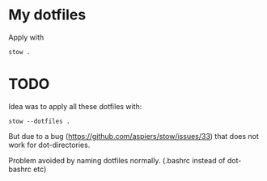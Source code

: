 # My dotfiles
Apply with

    stow .

# TODO
Idea was to apply all these dotfiles with:

	stow --dotfiles .

But due to a bug (https://github.com/aspiers/stow/issues/33) that does not work for dot-directories.

Problem avoided by naming dotfiles normally. (.bashrc instead of dot-bashrc etc)
